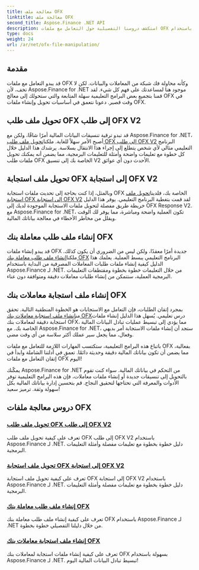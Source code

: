 ```yaml
---
title: معالجة ملف OFX
linktitle: معالجة ملف OFX
second_title: Aspose.Finance .NET API
description: استكشف دروسنا التفصيلية حول التعامل مع ملفات OFX باستخدام Aspose.Finance لـ .NET. تعلم كيفية تحويل وإنشاء ملفات OFX باستخدام أدلة خطوة بخطوة.
type: docs
weight: 24
url: /ar/net/ofx-file-manipulation/
---
```

## مقدمة
قد يبدو التعامل مع ملفات OFX وكأنه محاولة فك شبكة من المعاملات والبيانات. لكن لا تخف، لأن Aspose.Finance for .NET موجود هنا لمساعدتك على فهم كل شيء. لقد قمنا بتجميع بعض البرامج التعليمية سهلة المتابعة والتي ستحولك إلى معالج OFX في وقت قصير. دعونا نتعمق في أساسيات تحويل وإنشاء ملفات OFX.

## تحويل ملف طلب OFX إلى طلب OFX V2

 قد تبدو ترقية تنسيقات البيانات المالية أمرًا شاقًا، ولكن مع Aspose.Finance for .NET، أصبح الأمر سهلاً للغاية. ملكنا[تحويل ملف طلب OFX إلى طلب OFX V2](./convert-ofx-request-file-to-ofx-request-v2/) البرنامج التعليمي مثالي لأي شخص يتطلع إلى إجراء هذا الانتقال بسلاسة. يرشدك هذا الدليل خلال كل خطوة مع تعليمات واضحة وأمثلة للتعليمات البرمجية، مما يضمن أنه يمكنك تحويل ملفات طلب OFX الخاصة بك إلى تنسيق V2 الأحدث دون أي عوائق.

## تحويل ملف استجابة OFX إلى استجابة OFX V2

وبالمثل، إذا كنت بحاجة إلى تحديث ملفات استجابة OFX الخاصة بك، فلدينا[تحويل ملف استجابة OFX إلى استجابة OFX V2](./convert-ofx-response-file-to-ofx-response-v2/) لقد قمت بتغطية البرنامج التعليمي. يوفر هذا الدليل خريطة طريق مفصلة لتحويل ملفات الاستجابة الموجودة لديك إلى OFX Response V2. مع Aspose.Finance for .NET، تكون العملية واضحة ومباشرة، مما يوفر لك الوقت ويقلل من مخاطر الأخطاء في معالجة بياناتك المالية.

## إنشاء ملف طلب معاملة بنك OFX

 قد يبدو إنشاء ملفات OFX جديدة أمرًا معقدًا، ولكن ليس من الضروري أن يكون كذلك. ملكنا[إنشاء ملف طلب معاملة بنك OFX](./create-ofx-bank-transaction-request-file/) البرنامج التعليمي يبسط العملية. يعلمك هذا الدليل كيفية إنشاء ملفات طلبات المعاملات المصرفية من البداية باستخدام Aspose.Finance لـ .NET. من خلال التعليمات خطوة بخطوة ومقتطفات التعليمات البرمجية العملية، ستتمكن من إنشاء طلبات معاملات دقيقة ومتوافقة دون عناء.

## إنشاء ملف استجابة معاملات بنك OFX

 بمجرد إتقان الطلبات، فإن التعامل مع الاستجابات هو الخطوة المنطقية التالية. تحقق من[إنشاء ملف استجابة معاملات بنك OFX](./create-ofx-bank-transaction-response-file/)درس تعليمي. يُسهل هذا الدليل إنشاء ملفات استجابة دقيقة لمعاملات بنك OFX، مما يؤدي إلى تبسيط عمليات تبادل البيانات المالية الخاصة بك. مع Aspose.Finance for .NET، ستجد أن إنشاء ملفات الاستجابة أمر بديهي وفعال، مما يجعل سير عملك أكثر سلاسة من أي وقت مضى.

باتباع هذه البرامج التعليمية، ستكتسب المهارات اللازمة للتعامل مع ملفات OFX بفعالية، مما يضمن أن تكون بياناتك المالية دقيقة وحديثة دائمًا. تعمق في أدلتنا الشاملة وابدأ في إتقان التعامل مع ملفات OFX اليوم!

يمكّنك Aspose.Finance for .NET من التحكم في بياناتك المالية. سواء كنت تقوم بالتحويل إلى تنسيقات جديدة أو إنشاء ملفات معاملات، فإن هذه البرامج التعليمية توفر الأدوات والمعرفة التي تحتاجها لتحقيق النجاح. قم بتحسين إدارة بياناتك المالية بكل سهولة وثقة. ترميز سعيد!
## دروس معالجة ملفات OFX
### [تحويل ملف طلب OFX إلى طلب OFX V2](./convert-ofx-request-file-to-ofx-request-v2/)
تعرف على كيفية تحويل ملف طلب OFX إلى طلب OFX V2 باستخدام Aspose.Finance لـ .NET. دليل خطوة بخطوة مع تعليمات مفصلة وأمثلة التعليمات البرمجية.
### [تحويل ملف استجابة OFX إلى استجابة OFX V2](./convert-ofx-response-file-to-ofx-response-v2/)
تعرف على كيفية تحويل ملف استجابة OFX إلى استجابة OFX V2 باستخدام Aspose.Finance لـ .NET. دليل خطوة بخطوة مع تعليمات مفصلة وأمثلة التعليمات البرمجية.
### [إنشاء ملف طلب معاملة بنك OFX](./create-ofx-bank-transaction-request-file/)
تعرف على كيفية إنشاء ملف طلب معاملة بنك OFX باستخدام Aspose.Finance لـ .NET من خلال دليلنا التفصيلي خطوة بخطوة. 
### [إنشاء ملف استجابة معاملات بنك OFX](./create-ofx-bank-transaction-response-file/)
تعرف على كيفية إنشاء ملفات استجابة لمعاملات بنك OFX بسهولة باستخدام Aspose.Finance لـ .NET. تبسيط تبادل البيانات المالية اليوم!